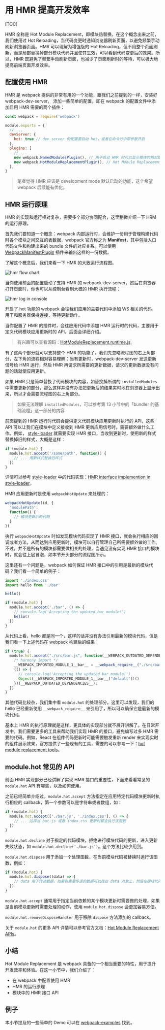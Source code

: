 # 用 HMR 提高开发效率

[TOC]

HMR 全称是 Hot Module Replacement，即模块热替换。在这个概念出来之前，我们使用过 Hot Reloading，当代码变更时通知浏览器刷新页面，以避免频繁手动刷新浏览器页面。HMR 可以理解为增强版的 Hot Reloading，但不用整个页面刷新，而是局部替换掉部分模块代码并且使其生效，可以看到代码变更后的效果。所以，HMR 既避免了频繁手动刷新页面，也减少了页面刷新时的等待，可以极大地提高前端页面开发效率。

## 配置使用 HMR

HMR 是 webpack 提供的非常有用的一个功能，跟我们之前提到的一样，安装好 webpack-dev-server， 添加一些简单的配置，即在 webpack 的配置文件中添加启用 HMR 需要的两个插件：

```js
const webpack = require('webpack')

module.exports = {
  // ...
  devServer: {
    hot: true // dev server 的配置要启动 hot，或者在命令行中带参数开启
  },
  plugins: [
    // ...
    new webpack.NamedModulesPlugin(), // 用于启动 HMR 时可以显示模块的相对路径
    new webpack.HotModuleReplacementPlugin(), // Hot Module Replacement 的插件
  ],
}
```

> 笔者觉得 HMR 应该是 development mode 默认启动的功能，这个希望 webpack 后续能有优化。

## HMR 运行原理

HMR 的实现和运行相对复杂，需要多个部分协同配合，这里稍微介绍一下 HRM 的运行原理。

首先我们要知道一个概念：webpack 内部运行时，会维护一份用于管理构建代码时各个模块之间交互的表数据，webpack 官方称之为 **Manifest**，其中包括入口代码文件和构建出来的 bundle 文件的对应关系。可以使用 [WebpackManifestPlugin](https://link.juejin.im/?target=https%3A%2F%2Fgithub.com%2Fdanethurber%2Fwebpack-manifest-plugin) 插件来输出这样的一份数据。

了解这个概念后，我们来看一下 HMR 的大致运行流程图。



![hmr flow chart](assets/1623bffb086c3918)



当你使用前面的配置启动了支持 HMR 的 webpack-dev-server，然后在浏览器打开页面时，你也可以从控制台看到大概的 HMR 执行流程：



![hmr log in console](assets/1623c0004b223528)



开启了 hot 功能的 webpack 会往我们应用的主要代码中添加 WS 相关的代码，用于和服务器保持连接，等待更新动作。

当你配置了 HMR 的插件时，会往应用代码中添加 HMR 运行时的代码，主要用于定义代码模块应用更新时的 API，后面会详细介绍。

> 有兴趣可以查看源码：[HotModuleReplacement.runtime.js](https://link.juejin.im/?target=https%3A%2F%2Fgithub.com%2Fwebpack%2Fwebpack%2Fblob%2Fmaster%2Flib%2FHotModuleReplacement.runtime.js)。

有了这两个部分就可以支持整个 HMR 的功能了。我们先忽略流程图的右上角部分，左下角的流程相对容易理解：当有更新时，webpack-dev-server 发送更新信号给 HMR 运行，然后 HMR 再请求所需要的更新数据，请求的更新数据没有问题的话就使应用更新。

如果 HMR 只是简单替换了代码模块的内容，如替换掉所谓的 `installedModules` 中需要更新的部分，那么这样并没有办法把更新后的结果实时地在浏览器上显示出来，所以才会需要流程图的右上角部分。

> 如果无法理解 `installedModules`，可以参考第 13 小节中的「bundler 的基础流程」这一部分的内容

前面提到的 HMR 运行时代码会提供定义代码模块应用更新时执行的 API，这些 API 可以让我们在模块中定义接收到 HMR 更新应用信号时，需要额外做什么工作。例如， [style-loader](https://link.juejin.im/?target=https%3A%2F%2Fgithub.com%2Fwebpack-contrib%2Fstyle-loader) 就需要实现 HMR 接口，当收到更新时，使用新的样式替换掉旧的样式，大概是这样：

```js
if (module.hot) {
  module.hot.accept('/some/path', function() {
    // ... 用新样式替换旧样式
  })
}
```

详情可以参考 [style-loader](https://link.juejin.im/?target=https%3A%2F%2Fgithub.com%2Fwebpack-contrib%2Fstyle-loader) 中的代码实现：[HMR interface implemention in style-loader](https://link.juejin.im/?target=https%3A%2F%2Fgithub.com%2Fwebpack-contrib%2Fstyle-loader%2Fblob%2Fmaster%2Findex.js%23L36)。

HMR 应用更新时是使用 `webpackHotUpdate` 来处理的：

```js
webpackHotUpdate(id, { 
  'modulePath': 
  function() {
    // 模块更新后的代码
  }
})
```

执行 `webpackHotUpdate` 时如发现模块代码实现了 HMR 接口，就会执行相应的回调或者方法，从而达到应用更新时，模块可以自行管理自己所需要额外做的工作。不过，并不是所有的模块都需要做相关的处理，当遇见没有实现 HMR 接口的模块时，就会往上层冒泡，如本节开头部分的流程图所示。

这里还有一个问题是，webpack 如何保证 HMR 接口中的引用是最新的模块代码？我们看一个简单的例子：

```js
import './index.css'
import hello from './bar'

hello()

if (module.hot) {
  module.hot.accept('./bar', () => {
    // console.log('Accepting the updated bar module!')
    hello()
  })
}
```

从代码上看，hello 都是同一个，这样的话并没有办法引用最新的模块代码，但是我们看一下上述代码在 webpack 构建后的结果：

```js
if (true) {
  module.hot.accept("./src/bar.js", function(__WEBPACK_OUTDATED_DEPENDENCIES__) { 
    /* harmony import */ 
    __WEBPACK_IMPORTED_MODULE_1__bar__ = __webpack_require__("./src/bar.js"); 
    (() => {
      // console.log('Accepting the updated bar module!')
      Object(__WEBPACK_IMPORTED_MODULE_1__bar__["default"])()
    })(__WEBPACK_OUTDATED_DEPENDENCIES__); 
  })
}
```

其他代码比较杂，我们集中看 `module.hot` 的处理部分。这里可以发现，我们的 hello 已经重新使用 `__webpack_require__` 来引用了，所以可以确保它是最新的模块代码。

基本上 HMR 的执行原理就是这样，更具体的实现部分就不展开讲解了。在日常开发中，我们需要更多的工具来帮助我们实现 HMR 的接口，避免编写过多 HMR 需要的代码。例如，React 在组件代码更新时可能需要触发重新 render 来实现实时的组件展示效果，官方提供了一些现有的工具，需要的可以参考一下：[hot module replacement tools](https://link.juejin.im/?target=https%3A%2F%2Fwebpack.js.org%2Fguides%2Fhot-module-replacement%2F%23other-code-and-frameworks)。

## module.hot 常见的 API

前面 HMR 实现部分已经讲解了实现 HMR 接口的重要性，下面来看看常见的 `module.hot` API 有哪些，以及如何使用。

之前已经简单介绍过，`module.hot.accept` 方法指定在应用特定代码模块更新时执行相应的 callback，第一个参数可以是字符串或者数组，如：

```js
if (module.hot) {
  module.hot.accept(['./bar.js', './index.css'], () => {
    // ... 这样当 bar.js 或者 index.css 更新时都会执行该函数
  })
}
```

`module.hot.decline` 对于指定的代码模块，拒绝进行模块代码的更新，进入更新失败状态，如 `module.hot.decline('./bar.js')`。这个方法比较少用到。

`module.hot.dispose` 用于添加一个处理函数，在当前模块代码被替换时运行该函数，例如：

```js
if (module.hot) {
  module.hot.dispose((data) => {
    // data 用于传递数据，如果有需要传递的数据可以挂在 data 对象上，然后在模块代码更新后可以通过 module.hot.data 来获取
  })
}
```

`module.hot.accept` 通常用于指定当前依赖的某个模块更新时需要做的处理，如果是当前模块更新时需要处理的动作，使用 `module.hot.dispose` 会更加容易方便。

`module.hot.removeDisposeHandler` 用于移除 `dispose` 方法添加的 callback。

关于 `module.hot` 的更多 API 详情可以参考官方文档：[Hot Module Replacement APIs](https://link.juejin.im/?target=https%3A%2F%2Fdoc.webpack-china.org%2Fapi%2Fhot-module-replacement)。

## 小结

Hot Module Replacement 是 webpack 具备的一个相当重要的特性，用于提升开发效率和体验。在这一小节中，我们介绍了：

- 在 webpack 中配置使用 HMR
- HMR 的运行原理
- 模块中的 HMR 接口 API

## 例子

本小节提及的一些简单的 Demo 可以在 [webpack-examples](https://link.juejin.im/?target=https%3A%2F%2Fgithub.com%2Fteabyii%2Fwebpack-examples) 找到。